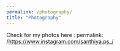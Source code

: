 ```yaml
---
permalink: /photography/
title: "Photography"
---
```


Check for my photos here : permalink: /https://www.instagram.com/santhiya.ps_/
